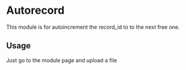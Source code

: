 # Autorecord

This module is for autoincrement the record_id to to the next free one.

## Usage

Just go to the module page and upload a file

